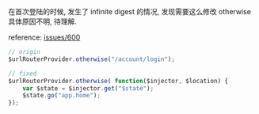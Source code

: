 
在首次登陆的时候, 发生了 infinite digest 的情况, 发现需要这么修改 otherwise
具体原因不明, 待理解.

reference: [issues/600](https://github.com/angular-ui/ui-router/issues/600)

```javascript
// origin
$urlRouterProvider.otherwise("/account/login");

// fixed
$urlRouterProvider.otherwise( function($injector, $location) {
    var $state = $injector.get("$state");
    $state.go("app.home");
});
```
